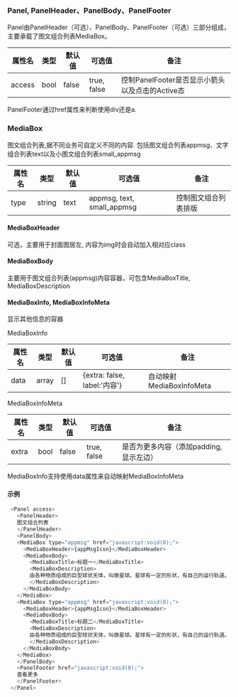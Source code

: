 
### Panel, PanelHeader、PanelBody、PanelFooter

Panel由PanelHeader（可选）、PanelBody、PanelFooter（可选）三部分组成，主要承载了图文组合列表MediaBox。

属性名|类型|默认值|可选值|备注
------|----|------|------|----|
access|bool|false | true, false| 控制PanelFooter是否显示小箭头以及点击的Active态

PanelFooter通过href属性来判断使用div还是a.


### MediaBox
图文组合列表,据不同业务可自定义不同的内容. 包括图文组合列表appmsg、文字组合列表text以及小图文组合列表small_appmsg

属性名|类型|默认值|可选值|备注
------|----|------|------|----|
type|string|text | appmsg, text, small_appmsg| 控制图文组合列表排版

#### MediaBoxHeader 
可选，主要用于封面图居左, 内容为img时会自动加入相对应class

#### MediaBoxBody
主要用于图文组合列表(appmsg)内容容器，可包含MediaBoxTitle, MediaBoxDescription

#### MediaBoxInfo, MediaBoxInfoMeta

显示其他信息的容器

MediaBoxInfo

属性名|类型|默认值|可选值|备注
------|----|------|------|----|
data|array|[] | {extra: false, label:'内容'}| 自动映射MediaBoxInfoMeta 

MediaBoxInfoMeta

属性名|类型|默认值|可选值|备注
------|----|------|------|----|
extra|bool|false | true, false| 是否为更多内容（添加padding,显示左边）

MediaBoxInfo支持使用data属性来自动映射MediaBoxInfoMeta

#### 示例

```javascript
 <Panel access>
   <PanelHeader>
   图文组合列表
   </PanelHeader>
   <PanelBody>
   <MediaBox type="appmsg" href="javascript:void(0);">
     <MediaBoxHeader>{appMsgIcon}</MediaBoxHeader>
     <MediaBoxBody>
       <MediaBoxTitle>标题一</MediaBoxTitle>
       <MediaBoxDescription>
       由各种物质组成的巨型球状天体，叫做星球。星球有一定的形状，有自己的运行轨道。
       </MediaBoxDescription>
     </MediaBoxBody>
   </MediaBox>
   <MediaBox type="appmsg" href="javascript:void(0);">
     <MediaBoxHeader>{appMsgIcon}</MediaBoxHeader>
     <MediaBoxBody>
       <MediaBoxTitle>标题二</MediaBoxTitle>
       <MediaBoxDescription>
       由各种物质组成的巨型球状天体，叫做星球。星球有一定的形状，有自己的运行轨道。
       </MediaBoxDescription>
     </MediaBoxBody>
   </MediaBox>
   </PanelBody>
   <PanelFooter href="javascript:void(0);">
   查看更多
   </PanelFooter>
 </Panel>

```



